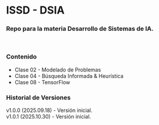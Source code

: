 # ISSD - DSIA

### Repo para la materia **Desarrollo de Sistemas de IA**.

&nbsp;

### Contenido

- Clase 02 - Modelado de Problemas
- Clase 04 - Búsqueda Informada & Heurística
- Clase 08 - TensorFlow
&nbsp;

### Historial de Versiones

v1.0.0 (2025.09.18) - Versión inicial.  
v1.0.1 (2025.10.30) - Versión inicial.  

&nbsp;
